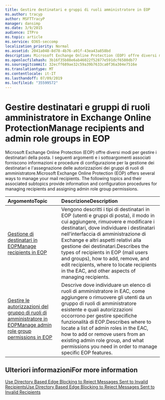 ```yaml
---
title: Gestire destinatari e gruppi di ruoli amministratore in EOP
ms.author: tracyp
author: MSFTTracyP
manager: dansimp
ms.date: 3/9/2015
audience: ITPro
ms.topic: article
ms.service: O365-seccomp
localization_priority: Normal
ms.assetid: 2041a048-8d78-4b76-a91f-43ea43a858bd
description: Microsoft Exchange Online Protection (EOP) offre diversi modi per gestire i destinatari della posta. I seguenti argomenti e i sottoargomenti associati forniscono informazioni e procedure di configurazione per la gestione dei destinatari e l'assegnazione delle autorizzazioni dei gruppi di ruoli di amministratore.
ms.openlocfilehash: 3b16f35b88e6ab46022f52877e591dcf6580db77
ms.sourcegitcommit: 32ecff689ae32c59a39b7633ca0f36a304e7516e
ms.translationtype: MT
ms.contentlocale: it-IT
ms.lasthandoff: 07/09/2019
ms.locfileid: "35599572"
---
```

# <a name="manage-recipients-and-admin-role-groups-in-eop"></a><span data-ttu-id="9ddc0-104">Gestire destinatari e gruppi di ruoli amministratore in Exchange Online Protection</span><span class="sxs-lookup"><span data-stu-id="9ddc0-104">Manage recipients and admin role groups in EOP</span></span>

<span data-ttu-id="9ddc0-p102">Microsoft Exchange Online Protection (EOP) offre diversi modi per gestire i destinatari della posta. I seguenti argomenti e i sottoargomenti associati forniscono informazioni e procedure di configurazione per la gestione dei destinatari e l'assegnazione delle autorizzazioni dei gruppi di ruoli di amministratore.</span><span class="sxs-lookup"><span data-stu-id="9ddc0-p102">Microsoft Exchange Online Protection (EOP) offers several ways to manage your mail recipients. The following topics and their associated subtopics provide information and configuration procedures for managing recipients and assigning admin role group permissions.</span></span>
  
|<span data-ttu-id="9ddc0-107">**Argomento**</span><span class="sxs-lookup"><span data-stu-id="9ddc0-107">**Topic**</span></span>|<span data-ttu-id="9ddc0-108">**Descrizione**</span><span class="sxs-lookup"><span data-stu-id="9ddc0-108">**Description**</span></span>|
|:-----|:-----|
|[<span data-ttu-id="9ddc0-109">Gestione di destinatari in EOP</span><span class="sxs-lookup"><span data-stu-id="9ddc0-109">Manage recipients in EOP</span></span>](manage-recipients-in-eop.md) <br/> |<span data-ttu-id="9ddc0-110">Vengono descritti i tipi di destinatari in EOP (utenti e gruppi di posta), il modo in cui aggiungere, rimuovere e modificare i destinatari, dove individuare i destinatari nell'interfaccia di amministrazione di Exchange e altri aspetti relativi alla gestione dei destinatari.</span><span class="sxs-lookup"><span data-stu-id="9ddc0-110">Describes the types of recipients in EOP (mail users and groups), how to add, remove, and edit recipients, where to locate recipients in the EAC, and other aspects of managing recipients.</span></span>  <br/> |
|[<span data-ttu-id="9ddc0-111">Gestire le autorizzazioni del gruppo di ruoli di amministratore in EOP</span><span class="sxs-lookup"><span data-stu-id="9ddc0-111">Manage admin role group permissions in EOP</span></span>](manage-admin-role-group-permissions-in-eop.md) <br/> |<span data-ttu-id="9ddc0-112">Descrive dove individuare un elenco di ruoli di amministratore in EAC, come aggiungere o rimuovere gli utenti da un gruppo di ruoli di amministratore esistente e quali autorizzazioni occorrono per gestire specifiche funzionalità di EOP.</span><span class="sxs-lookup"><span data-stu-id="9ddc0-112">Describes where to locate a list of admin roles in the EAC, how to add or remove users from an existing admin role group, and what permissions you need in order to manage specific EOP features.</span></span>  <br/> |
   
## <a name="for-more-information"></a><span data-ttu-id="9ddc0-113">Ulteriori informazioni</span><span class="sxs-lookup"><span data-stu-id="9ddc0-113">For more information</span></span>

[<span data-ttu-id="9ddc0-114">Use Directory Based Edge Blocking to Reject Messages Sent to Invalid Recipients</span><span class="sxs-lookup"><span data-stu-id="9ddc0-114">Use Directory Based Edge Blocking to Reject Messages Sent to Invalid Recipients</span></span>](http://technet.microsoft.com/library/ca7b7416-92ed-40ad-abdb-695be46ea2e4.aspx)
  

